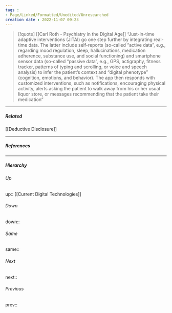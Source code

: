 ```yaml
---
tags :
- Page/Linked/Formatted/Unedited/Unresearched
creation date : 2022-11-07 09:23 
---
```



> [!quote] [[Carl Roth - Psychiatry in the Digital Age]]
> “Just-in-time adaptive interventions (JITAI) go one step further by integrating real-time data. The latter include self-reports (so-called “active data”, e.g., regarding mood regulation, sleep, hallucinations, medication adherence, substance use, and social functioning) and smartphone sensor data (so-called “passive data”, e.g., GPS, actigraphy, fitness tracker, patterns of typing and scrolling, or voice and speech analysis) to infer the patient’s context and “digital phenotype” (cognition, emotions, and behavior). The app then responds with customized interventions, such as notifications, encouraging physical activity, alerts asking the patient to walk away from his or her usual liquor store, or messages recommending that the patient take their medication”


---
##### Related
[[Deductive Disclosure]]

---
##### References


---
##### Hierarchy
###### Up
up:: [[Current Digital Technologies]]
###### Down
down:: 
###### Same
same:: 
###### Next
next:: 
###### Previous
prev:: 